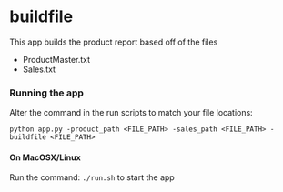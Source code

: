 # buildfile
This app builds the product report based off of the files
   -   ProductMaster.txt
   -   Sales.txt
   
### Running the app
Alter the command in the run scripts to match your file locations:

`python app.py -product_path <FILE_PATH> -sales_path <FILE_PATH> -buildfile <FILE_PATH>`

#### On MacOSX/Linux
Run the command: `./run.sh` to start the app
